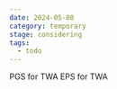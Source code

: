 ```yaml
---
date: 2024-05-08
category: temporary
stage: considering
tags:
  - todo
---
```


PGS for TWA
EPS for TWA